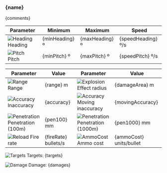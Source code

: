 ### {name}

{comments}

| Parameter | Minimum | Maximum | Speed |
|-----------|---------|---------|-------|
| ![Heading][101] Heading | {minHeading} º | {maxHeading} º | {speedHeading} º/s |
| ![Pitch][102] Pitch | {minPitch} º | {maxPitch} º | {speedPitch} º/s |

| Parameter | Value | Parameter | Value |
|-----------|-------|-----------|-------|
| ![Range][103] Range | {range} m | ![Explosion][105] Effect radius | {damageArea} m |
| ![Accuracy][104] Inaccuracy | {accuracy} | ![Accuracy][104] Moving inaccuracy | {movingAccuracy} |
| ![Penetration][106] Penetration (100m) | {pen100} mm | ![Penetration][106] Penetration (1000m) | {pen1000} mm |
| ![Reload][107] Fire rate | {fireRate} bullets/s | ![AmmoCost][108] Ammo cost | {ammoCost} units/bullet | 

![Targets][104] Targets: {targets}

![Damage][105] Damage: {damages}

[101]: /uploads/f34b312f778ec209c9dc8a0908e75202/gunheading_icon.svg
[102]: /uploads/153c9619ab329f1570600fbc417cd120/gunpitch_icon.svg
[103]: /uploads/c3e0251c2814e7b78dc31210ad7ea55b/range_icon.svg
[104]: /uploads/c9800e87cd30bc07a5fbf59d5ff2ae73/accuracy_icon.svg
[105]: /uploads/5e43d946a83a1c4661c4da46dba6c60d/explosion_icon.svg
[106]: /uploads/7c5b9b7ffed7e56a91d4746c5f33ad00/penetration.svg
[107]: /uploads/cc6b71fe47afdf8091bddb96958eb167/reload_icon.svg
[108]: /uploads/36e910c23dd318832e2ba5e72c5738dc/ammo_icon.svg
